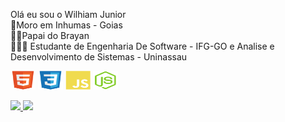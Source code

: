Olá eu sou o Wilhiam Junior<br>
🏡Moro em Inhumas - Goias<br>
👶🏾Papai do Brayan <br>
👨🏾‍🎓 Estudante de Engenharia De Software - IFG-GO e Analise e Desenvolvimento de Sistemas - Uninassau<br>
<div> <img align="center" alt="Rafa-HTML" height="30" width="40" src="https://raw.githubusercontent.com/devicons/devicon/master/icons/html5/html5-original.svg">
  <img align="center" alt="Rafa-CSS" height="30" width="40" src="https://raw.githubusercontent.com/devicons/devicon/master/icons/css3/css3-original.svg">
<img align="center" alt="Rafa-Js" height="30" width="40" src="https://raw.githubusercontent.com/devicons/devicon/master/icons/javascript/javascript-plain.svg">
<img align="center" alt="Rafa-Js" height="30" width="40" src="https://raw.githubusercontent.com/devicons/devicon/master/icons/nodejs/nodejs-original.svg"></div><br>
 <div style="display:inline_block">
  <a href="https://github.com/wilhiamjr">
  <img height="150em" src="https://github-readme-stats.vercel.app/api?username=wilhiamjr&show_icons=true&theme=blue-green&_all_commits=true&count_private=true"/>
 <a href="ttps://github.com/wilhiamjr/github-readme-stats">
<img height="150em" src="https://github-readme-stats.vercel.app/api/top-langs/?username=wilhiamjr&layout=compact&theme=blue-green"/>
</div>

